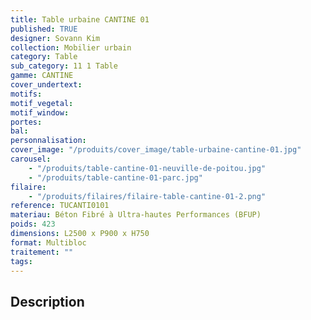 ```yaml
---
title: Table urbaine CANTINE 01
published: TRUE
designer: Sovann Kim
collection: Mobilier urbain
category: Table
sub_category: 11 1 Table
gamme: CANTINE
cover_undertext:
motifs:
motif_vegetal:
motif_window:
portes:
bal:
personnalisation:
cover_image: "/produits/cover_image/table-urbaine-cantine-01.jpg"
carousel:
    - "/produits/table-cantine-01-neuville-de-poitou.jpg"
    - "/produits/table-cantine-01-parc.jpg"
filaire:
    - "/produits/filaires/filaire-table-cantine-01-2.png"
reference: TUCANTI0101
materiau: Béton Fibré à Ultra-hautes Performances (BFUP)
poids: 423
dimensions: L2500 x P900 x H750
format: Multibloc
traitement: ""
tags:
---
```


## Description
